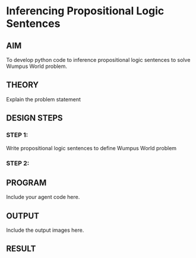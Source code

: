 # Inferencing Propositional Logic Sentences

## AIM

To develop python code to inference propositional logic sentences to solve Wumpus World problem.

## THEORY
Explain the problem statement


## DESIGN STEPS
### STEP 1:
Write propositional logic sentences to define Wumpus World problem

### STEP 2:


## PROGRAM
Include your agent code here.

## OUTPUT
Include the output images here.

## RESULT

